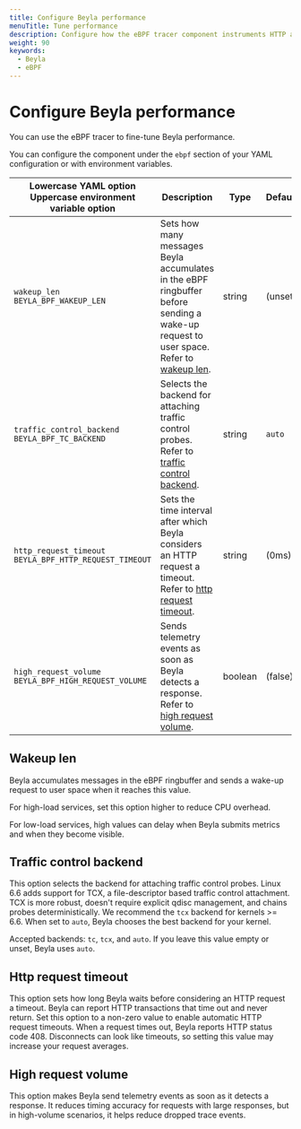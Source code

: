 ```yaml
---
title: Configure Beyla performance
menuTitle: Tune performance
description: Configure how the eBPF tracer component instruments HTTP and GRPC services of external processes and creates traces to forward to the next stage of the pipeline.
weight: 90
keywords:
  - Beyla
  - eBPF
---
```


# Configure Beyla performance

You can use the eBPF tracer to fine-tune Beyla performance.

You can configure the component under the `ebpf` section of your YAML configuration or with environment variables.

| Lowercase YAML option<br>Uppercase environment variable option | Description                                                                                                                                         | Type    | Default |
| -------------------------------------------------------------- | --------------------------------------------------------------------------------------------------------------------------------------------------- | ------- | ------- |
| `wakeup_len`<br>`BEYLA_BPF_WAKEUP_LEN`                         | Sets how many messages Beyla accumulates in the eBPF ringbuffer before sending a wake-up request to user space. Refer to [wakeup len](#wakeup-len). | string  | (unset) |
| `traffic_control_backend`<br>`BEYLA_BPF_TC_BACKEND`            | Selects the backend for attaching traffic control probes. Refer to [traffic control backend](#traffic-control-backend).                             | string  | `auto`  |
| `http_request_timeout`<br>`BEYLA_BPF_HTTP_REQUEST_TIMEOUT`     | Sets the time interval after which Beyla considers an HTTP request a timeout. Refer to [http request timeout](#http-request-timeout).               | string  | (0ms)   |
| `high_request_volume`<br>`BEYLA_BPF_HIGH_REQUEST_VOLUME`       | Sends telemetry events as soon as Beyla detects a response. Refer to [high request volume](#high-request-volume).                                   | boolean | (false) |

## Wakeup len

Beyla accumulates messages in the eBPF ringbuffer and sends a wake-up request to user space when it reaches this value.

For high-load services, set this option higher to reduce CPU overhead.

For low-load services, high values can delay when Beyla submits metrics and when they become visible.

## Traffic control backend

This option selects the backend for attaching traffic control probes.
Linux 6.6 adds support for TCX, a file-descriptor based traffic control attachment. TCX is more robust, doesn't require explicit qdisc management, and chains probes deterministically.
We recommend the `tcx` backend for kernels >= 6.6.
When set to `auto`, Beyla chooses the best backend for your kernel.

Accepted backends: `tc`, `tcx`, and `auto`.
If you leave this value empty or unset, Beyla uses `auto`.

## Http request timeout

This option sets how long Beyla waits before considering an HTTP request a timeout.
Beyla can report HTTP transactions that time out and never return.
Set this option to a non-zero value to enable automatic HTTP request timeouts. When a request times out, Beyla reports HTTP status code 408. Disconnects can look like timeouts, so setting this value may increase your request averages.

## High request volume

This option makes Beyla send telemetry events as soon as it detects a response.
It reduces timing accuracy for requests with large responses, but in high-volume scenarios, it helps reduce dropped trace events.
